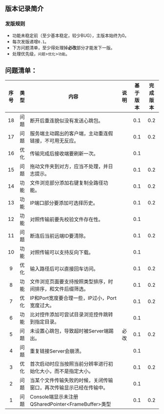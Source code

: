 ## 版本记录简介

### 发版规则

- 功能未稳定前（至少基本稳定，较少BUG），主版本始终为0。
- 每次发版递增`0.1`。
- 下方问题清单，至少得处理掉**必改**部分才能发下一版。
- 处理优先级，`问题`>`优化`>`功能`。

## 问题清单：

| 序号 | 类型 | 内容                                                         | 说明 | 基于版本 | 完成版本 |
| :--: | :--: | ------------------------------------------------------------ | :--: | :------: | :------: |
|  18  | 问题 | 断开后重连貌似没有发送心跳包。                               |      |   0.1    |   0.2    |
|  17  | 问题 | 服务端主动踢出的客户端，主动重连假链接，不可用无反应。       |      |   0.1    |   0.2    |
|  16  | 优化 | 传输完成后接收端要刷新一次。                                 |      |   0.1    |          |
|  15  | 问题 | 拖动文件夹到对方，应当不处理，并日志提示。                   |      |   0.1    |   0.2    |
|  14  | 功能 | 文件浏览部分添加右键复制全路径功能。                         |      |   0.1    |   0.2    |
|  13  | 功能 | IP端口部分要添加可选择历史。                                 |      |   0.1    |   0.2    |
|  12  | 功能 | 对照传输前要先校验文件存在性。                               |      |   0.1    |          |
|  11  | 问题 | 断连后当前远端ID要清除。                                     |      |   0.1    |   0.2    |
|  10  | 功能 | 对照传输可以支持反向下载。                                   |      |   0.1    |          |
|  9   | 优化 | 输入路径后可以直接回车访问。                                 |      |   0.1    |   0.2    |
|  8   | 功能 | 文件浏览页面要支持按照类型排序，时间排序，和文件后缀筛选。   |      |   0.1    |   0.2    |
|  7   | 优化 | IP和Port宽度要合理一些，IP过小，Port宽度过大。               |      |   0.1    |   0.2    |
|  6   | 功能 | 比对控件添加可尝试目录浏览控件跳转到指定目录。               |      |   0.1    |          |
|  5   | 问题 | 未设置心跳包，导致超时被Server端踢出。                       | 必改 |   0.1    |   0.2    |
|  4   | 问题 | 重复链接Server会崩溃。                                       |      |   0.1    |          |
|  3   | 优化 | 首次启动时应当按照当前分辨率进行初始化大小，而不是指定大小。 |      |   0.1    |   0.2    |
|  2   | 问题 | 当某个文件传输失败的时候，关闭传输窗口，再次传输显示已经在传输中。 |      |   0.1    |          |
|  1   | 问题 | Console端显示未注册QSharedPointer\<FrameBuffer\>类型         |      |   0.1    |   0.2    |
